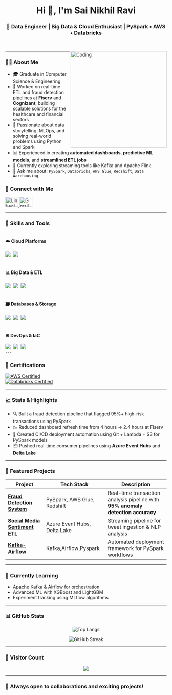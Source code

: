<!-- GitHub README for Sai Nikhil Ravi -->

<h1 align="center">Hi 👋, I'm Sai Nikhil Ravi</h1>
<h3 align="center">🚀 Data Engineer | Big Data & Cloud Enthusiast | PySpark • AWS • Databricks</h3>


<br/>
<p>
    <img align="right" alt="Coding" width="300" src="https://cdn.dribbble.com/users/1162077/screenshots/3848914/programmer.gif" />

---

### 👨‍💼 About Me

- 🎓 Graduate in Computer Science & Engineering  
- 🏢 Worked on real-time ETL and fraud detection pipelines at **Fiserv** and **Cognizant**, building scalable solutions for the healthcare and financial sectors  
- 🧠 Passionate about data storytelling, MLOps, and solving real-world problems using Python and Spark  
- 📊 Experienced in creating **automated dashboards**, **predictive ML models**, and **streamlined ETL jobs**  
- 🌱 Currently exploring streaming tools like Kafka and Apache Flink  
- 💬 Ask me about: `PySpark`, `Databricks`, `AWS Glue`, `Redshift`, `Data Warehousing`


### 👤 Connect with Me

<p align="left">
<a href="https://linkedin.com/in/nikhil-r13011999" target="_blank">
<img src="https://raw.githubusercontent.com/rahuldkjain/github-profile-readme-generator/master/src/images/icons/Social/linked-in-alt.svg" alt="LinkedIn" height="30" width="40"/>
</a>
<a href="mailto:raavinikhil2212@gmail.com" target="_blank">
<img src="https://img.shields.io/badge/-Gmail-ea4335?style=flat-square&logo=Gmail&logoColor=white" alt="Gmail" height="30" width="40"/>
</a>
</p>

---

### 🔧 Skills and Tools  

<div style="display: flex; flex-wrap: wrap; gap: 20px; justify-content: space-between;">

<!-- Column 1: Cloud Platforms -->
<div style="flex: 1; min-width: 250px;">
  <h4>☁️ Cloud Platforms</h4>
  <div style="display: flex; flex-wrap: wrap; gap: 8px;">
    <img src="https://img.shields.io/badge/AWS-232F3E?logo=amazon-aws&logoColor=white">
    <img src="https://img.shields.io/badge/Azure-0089D6?logo=microsoft-azure&logoColor=white">
  </div>
</div>

<!-- Column 2: Big Data & ETL -->
<div style="flex: 1; min-width: 250px;">
  <h4>📊 Big Data & ETL</h4>
  <div style="display: flex; flex-wrap: wrap; gap: 8px;">
    <img src="https://img.shields.io/badge/Apache_Spark-EE4C2C?logo=apache-spark&logoColor=white">
    <img src="https://img.shields.io/badge/Databricks-E34A1F?logo=databricks&logoColor=white">
    <img src="https://img.shields.io/badge/Informatica-FF4F1F?logo=informatica&logoColor=white">
      
  </div>
</div>

<!-- Column 3: Databases & Storage -->
<div style="flex: 1; min-width: 250px;">
  <h4>🗃️ Databases & Storage</h4>
  <div style="display: flex; flex-wrap: wrap; gap: 8px;">
    <img src="https://img.shields.io/badge/Snowflake-56B9EB?logo=snowflake&logoColor=white">
    <img src="https://img.shields.io/badge/Amazon_Redshift-FF9900?logo=amazon-aws&logoColor=white">
    <img src="https://img.shields.io/badge/Delta_Lake-00ADD8?logo=delta&logoColor=white">
  </div>
</div>

<!-- Column 4: DevOps & IaC -->
<div style="flex: 1; min-width: 250px;">
  <h4>⚙️ DevOps & IaC</h4>
  <div style="display: flex; flex-wrap: wrap; gap: 8px;">
    <img src="https://img.shields.io/badge/Terraform-7B42BC?logo=terraform&logoColor=white">
    <img src="https://img.shields.io/badge/Docker-2496ED?logo=docker&logoColor=white">
    <img src="https://img.shields.io/badge/Kubernetes-326CE5?logo=kubernetes&logoColor=white">
  </div>
</div>

</div> 
---

### 📜 Certifications 
[![AWS Certified](https://img.shields.io/badge/AWS_Certified-FF9900?logo=amazon-aws&logoColor=white)](https://www.credly.com/badges/...)  
[![Databricks Certified](https://img.shields.io/badge/Databricks_Developer-FF3621?logo=databricks&logoColor=white)](https://credentials.databricks.com/...)  

---

### 📈 Stats & Highlights

- 🔍 Built a fraud detection pipeline that flagged 95%+ high-risk transactions using PySpark  
- 📉 Reduced dashboard refresh time from 4 hours → 2.4 hours at Fiserv  
- 📂 Created CI/CD deployment automation using Git + Lambda + S3 for PySpark models  
- 📦 Pushed real-time consumer pipelines using **Azure Event Hubs** and **Delta Lake**

---


### 📌 Featured Projects

| Project | Tech Stack | Description |
|---------|------------|-------------|
| **[Fraud Detection System](https://github.com/nikhil-raavi/Fraud-Detection-In-Banking-Transactions)** | PySpark, AWS Glue, Redshift | Real-time transaction analysis pipeline with **95% anomaly detection accuracy** |
| **[Social Media Sentiment ETL](https://github.com/nikhil-raavi/Social-Media-Sentimental-Analysis)** | Azure Event Hubs, Delta Lake | Streaming pipeline for tweet ingestion & NLP analysis |
| **[Kafka-Airflow](https://github.com/nikhil-raavi/Kafka-Live-Streaming)** | Kafka,Airflow,Pyspark | Automated deployment framework for PySpark workflows |


---

### 🧠 Currently Learning

- Apache Kafka & Airflow for orchestration  
- Advanced ML with XGBoost and LightGBM  
- Experiment tracking using MLflow algorithms

---

### 📊 GitHub Stats

<p align="center">
<img src="https://github-readme-stats.vercel.app/api/top-langs?username=nikhil-raavi&show_icons=true&locale=en&layout=compact" alt="Top Langs"/>
</p>

<p align="center">
<img src="https://github-readme-streak-stats.herokuapp.com/?user=nikhil-raavi" alt="GitHub Streak"/>
</p>

---

### 🌟 Visitor Count
<p align="center"> 
  <img src="https://profile-counter.glitch.me/nikhil-raavi/count.svg" />
</p>

---

### 🌟 Always open to collaborations and exciting projects!

